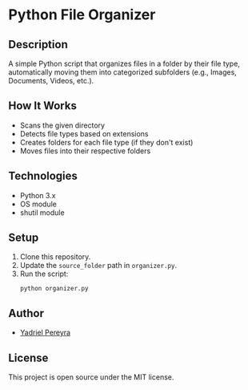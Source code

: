 # Python File Organizer

## Description
A simple Python script that organizes files in a folder by their file type, automatically moving them into categorized subfolders (e.g., Images, Documents, Videos, etc.).

## How It Works
- Scans the given directory
- Detects file types based on extensions
- Creates folders for each file type (if they don't exist)
- Moves files into their respective folders

## Technologies
- Python 3.x
- OS module
- shutil module

## Setup
1. Clone this repository.
2. Update the `source_folder` path in `organizer.py`.
3. Run the script:
    ```
    python organizer.py
    ```

## Author
- [Yadriel Pereyra](https://github.com/YadrielPereyra)

## License
This project is open source under the MIT license.
